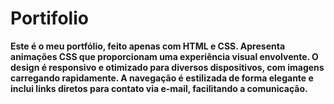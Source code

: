 # Portifolio
**Este é o meu portfólio, feito apenas com HTML e CSS. Apresenta animações CSS que proporcionam uma experiência visual envolvente. O design é responsivo e otimizado para diversos dispositivos, com imagens carregando rapidamente. A navegação é estilizada de forma elegante e inclui links diretos para contato via e-mail, facilitando a comunicação.**
